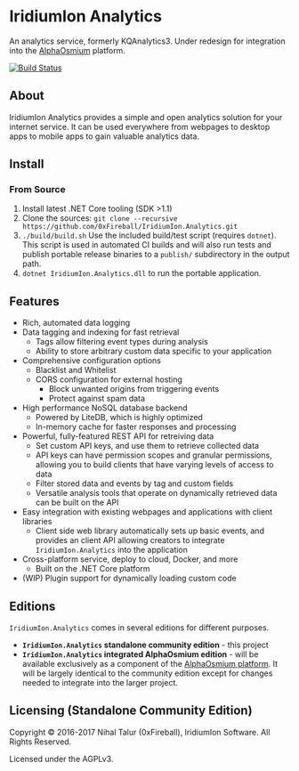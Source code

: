 
# IridiumIon Analytics

An analytics service, formerly KQAnalytics3. Under redesign for integration into the [AlphaOsmium](https://iridiumion.xyz/#/projects/alphaosmium) platform.

[![Build Status](https://travis-ci.org/0xFireball/IIA.svg?branch=master)](https://travis-ci.org/0xFireball/IIA)

## About

IridiumIon Analytics provides a simple and open analytics solution for your internet service.
It can be used everywhere from webpages to desktop apps to mobile apps to gain valuable analytics data.

## Install

### From Source

1. Install latest .NET Core tooling (SDK >1.1)
1. Clone the sources: `git clone --recursive https://github.com/0xFireball/IridiumIon.Analytics.git`
1. `./build/build.sh` Use the included build/test script (requires `dotnet`). This
  script is used in automated CI builds and will also run tests and publish portable release binaries
  to a `publish/` subdirectory in the output path.
1. `dotnet IridiumIon.Analytics.dll` to run the portable application.

## Features

- Rich, automated data logging
- Data tagging and indexing for fast retrieval
  - Tags allow filtering event types during analysis
  - Ability to store arbitrary custom data specific to your application
- Comprehensive configuration options
  - Blacklist and Whitelist
  - CORS configuration for external hosting
    - Block unwanted origins from triggering events
    - Protect against spam data
- High performance NoSQL database backend
  - Powered by LiteDB, which is highly optimized
  - In-memory cache for faster responses and processing
- Powerful, fully-featured REST API for retreiving data
  - Set custom API keys, and use them to retrieve collected data
  - API keys can have permission scopes and granular permissions,
    allowing you to build clients that have varying levels of access to data
  - Filter stored data and events by tag and custom fields
  - Versatile analysis tools that operate on dynamically retrieved data
  can be built on the API
- Easy integration with existing webpages and applications with client libraries
  - Client side web library automatically sets up basic events, and provides
  an client API allowing creators to integrate `IridiumIon.Analytics` into the application
- Cross-platform service, deploy to cloud, Docker, and more
  - Built on the .NET Core platform
- (WIP) Plugin support for dynamically loading custom code

## Editions

`IridiumIon.Analytics` comes in several editions for different purposes.

- **`IridiumIon.Analytics` standalone community edition** - this project
- **`IridiumIon.Analytics` integrated AlphaOsmium edition** - will be available exclusively as a component of the [AlphaOsmium platform](https://iridiumion.xyz/#/projects/alphaosmium). It will be largely identical to the community edition except for changes needed to integrate into the larger project.

## Licensing (Standalone Community Edition)

Copyright &copy; 2016-2017 Nihal Talur (0xFireball), IridiumIon Software. All Rights Reserved.

Licensed under the AGPLv3.
